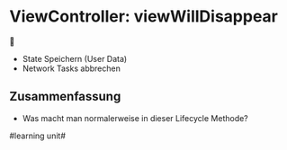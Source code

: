 # ViewController: viewWillDisappear
🌅

- State Speichern (User Data)
- Network Tasks abbrechen

## Zusammenfassung
- Was macht man normalerweise in dieser Lifecycle Methode?

#learning unit#